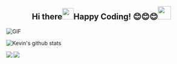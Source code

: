 
<!--
**lonelygo/lonelygo** is a ✨ _special_ ✨ repository because its `README.md` (this file) appears on your GitHub profile.

Here are some ideas to get you started:

- 🔭 I’m currently working on ...
- 🌱 I’m currently learning ...
- 👯 I’m looking to collaborate on ...
- 🤔 I’m looking for help with ...
- 💬 Ask me about ...
- 📫 How to reach me: ...
- 😄 Pronouns: ...
- ⚡ Fun fact: ...
-->

<h2 align="center"><b>Hi there</b><img src="https://raw.githubusercontent.com/iampavangandhi/iampavangandhi/master/gifs/Hi.gif" width="30px"><b>Happy Coding! 😊😊😊</b><img src="https://media.giphy.com/media/WUlplcMpOCEmTGBtBW/giphy.gif" width="35px"></h2>

<img align="center" alt="GIF" src="https://media.giphy.com/media/iIqmM5tTjmpOB9mpbn/giphy.gif" />


![Kevin's github stats](https://github-readme-stats.vercel.app/api?username=lonelygo&show_icons=true&title_color=fff&icon_color=79ff97&text_color=9f9f9f&bg_color=151515)

<a href="https://github.com/lonelygo/Shift-AI-models-to-real-world-products">
  <img align="left" src="https://github-readme-stats.vercel.app/api/pin/?username=lonelygo&repo=Shift-AI-models-to-real-world-products" />
</a>
<a href="https://github.com/lonelygo/container_detection">
  <img align="left" src="https://github-readme-stats.vercel.app/api/pin/?username=lonelygo&repo=container_detection" />
</a>

